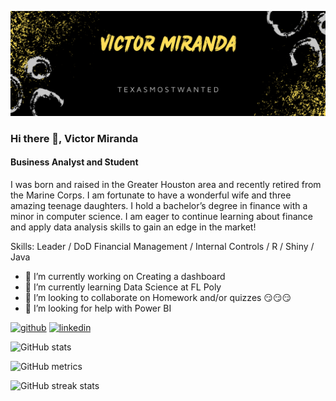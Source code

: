 ![Business Analyst and Student](https://github.com/TexasMostWanted/TexasMostWanted/blob/main/VIctor%20Miranda.png)

### Hi there 👋, Victor Miranda
#### Business Analyst and Student

I was born and raised in the Greater Houston area and recently retired from the Marine Corps. I am fortunate to have a wonderful wife and three amazing teenage daughters. I hold a bachelor’s degree in finance with a minor in computer science. I am eager to continue learning about finance and apply data analysis skills to gain an edge in the market!

Skills: Leader / DoD Financial Management / Internal Controls / R / Shiny / Java

- 🔭 I’m currently working on Creating a dashboard 
- 🌱 I’m currently learning Data Science at FL Poly 
- 👯 I’m looking to collaborate on Homework and/or quizzes 😏😏😏 
- 🤔 I’m looking for help with Power BI 


[<img src='https://cdn.jsdelivr.net/npm/simple-icons@3.0.1/icons/github.svg' alt='github' height='40'>](https://github.com/TexasMostWanted)  [<img src='https://cdn.jsdelivr.net/npm/simple-icons@3.0.1/icons/linkedin.svg' alt='linkedin' height='40'>](https://www.linkedin.com/in/victor-miranda-tx/)  

![GitHub stats](https://github-readme-stats.vercel.app/api?username=TexasMostWanted&show_icons=true)  

![GitHub metrics](https://metrics.lecoq.io/TexasMostWanted)  

![GitHub streak stats](https://streak-stats.demolab.com/?user=TexasMostWanted)  

